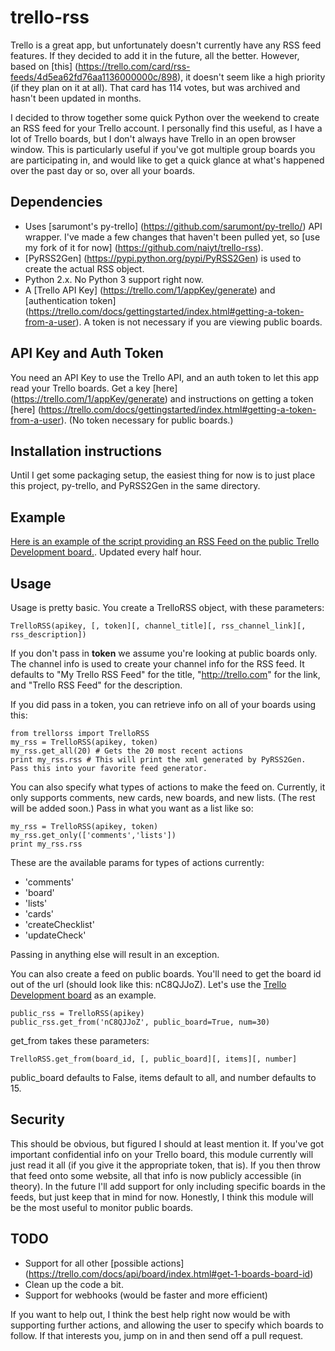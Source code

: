 # trello-rss

Trello is a great app, but unfortunately doesn't currently have any RSS feed features. If they decided to add it in the future, all the better. However, based on [this] (https://trello.com/card/rss-feeds/4d5ea62fd76aa1136000000c/898), it doesn't seem like a high priority (if they plan on it at all). That card has 114 votes, but was archived and hasn't been updated in months.

I decided to throw together some quick Python over the weekend to create an RSS feed for your Trello account. I personally find this useful, as I have a lot of Trello boards, but I don't always have Trello in an open browser window. This is particularly useful if you've got multiple group boards you are participating in, and would like to get a quick glance at what's happened over the past day or so, over all your boards.

## Dependencies

- Uses [sarumont's py-trello] (https://github.com/sarumont/py-trello/) API wrapper. I've made a few changes that haven't been pulled yet, so [use my fork of it for now] (https://github.com/naiyt/trello-rss).
- [PyRSS2Gen] (https://pypi.python.org/pypi/PyRSS2Gen) is used to create the actual RSS object.
- Python 2.x. No Python 3 support right now.
- A [Trello API Key] (https://trello.com/1/appKey/generate) and [authentication token] (https://trello.com/docs/gettingstarted/index.html#getting-a-token-from-a-user). A token is not necessary if you are viewing public boards.

## API Key and Auth Token

You need an API Key to use the Trello API, and an auth token to let this app read your Trello boards. Get a key [here] (https://trello.com/1/appKey/generate) and instructions on getting a token [here] (https://trello.com/docs/gettingstarted/index.html#getting-a-token-from-a-user). (No token necessary for public boards.)

## Installation instructions

Until I get some packaging setup, the easiest thing for now is to just place this project, py-trello, and PyRSS2Gen in the same directory.

## Example

[Here is an example of the script providing an RSS Feed on the public Trello Development board.](http://74.63.212.37/trello-dev-feed.xml). Updated every half hour.

## Usage

Usage is pretty basic. You create a TrelloRSS object, with these parameters:

    TrelloRSS(apikey, [, token][, channel_title][, rss_channel_link][, rss_description])

If you don't pass in **token** we assume you're looking at public boards only. The channel info is used to create your channel info for the RSS feed. It defaults to "My Trello RSS Feed" for the title, "http://trello.com" for the link, and "Trello RSS Feed" for the description.

If you did pass in a token, you can retrieve info on all of your boards using this:

    from trellorss import TrelloRSS
    my_rss = TrelloRSS(apikey, token)
    my_rss.get_all(20) # Gets the 20 most recent actions
    print my_rss.rss # This will print the xml generated by PyRSS2Gen. Pass this into your favorite feed generator.

You can also specify what types of actions to make the feed on. Currently, it only supports comments, new cards, new boards, and new lists. (The rest will be added soon.) Pass in what you want as a list like so:

    my_rss = TrelloRSS(apikey, token)
    my_rss.get_only(['comments','lists'])
    print my_rss.rss

These are the available params for types of actions currently:

* 'comments'
* 'board'
* 'lists'
* 'cards'
* 'createChecklist'
* 'updateCheck'

Passing in anything else will result in an exception.

You can also create a feed on public boards. You'll need to get the board id out of the url (should look like this: nC8QJJoZ). Let's use the [Trello Development board](https://trello.com/b/nC8QJJoZ/trello-development) as an example.

    public_rss = TrelloRSS(apikey)
    public_rss.get_from('nC8QJJoZ', public_board=True, num=30)

get_from takes these parameters:

    TrelloRSS.get_from(board_id, [, public_board][, items][, number]

public_board defaults to False, items default to all, and number defaults to 15.

## Security

This should be obvious, but figured I should at least mention it. If you've got important confidential info on your Trello board, this module currently will just read it all (if you give it the appropriate token, that is). If you then throw that feed onto some website, all that info is now publicly accessible (in theory). In the future I'll add support for only including specific boards in the feeds, but just keep that in mind for now. Honestly, I think this module will be the most useful to monitor public boards.

## TODO

- Support for all other [possible actions] (https://trello.com/docs/api/board/index.html#get-1-boards-board-id)
- Clean up the code a bit.
- Support for webhooks (would be faster and more efficient)

If you want to help out, I think the best help right now would be with supporting further actions, and allowing the user to specify which boards to follow. If that interests you, jump on in and then send off a pull request.
